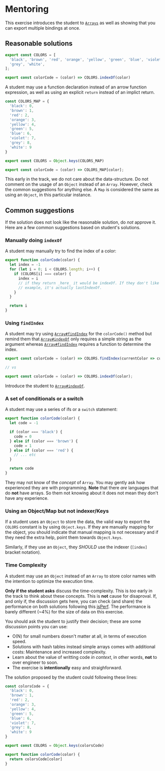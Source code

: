 # Mentoring

This exercise introduces the student to [`Arrays`][ref-array] as well as showing that you can export multiple bindings
at once.

## Reasonable solutions

```javascript
export const COLORS = [
  'black', 'brown', 'red', 'orange', 'yellow', 'green', 'blue', 'violet',
  'grey', 'white',
];

export const colorCode = (color) => COLORS.indexOf(color)
```

A student may use a function declaration instead of an arrow function expression, as well as using an explicit `return`
instead of an implict return.

```javascript
const COLORS_MAP = {
  'black': 0,
  'brown': 1,
  'red': 2,
  'orange': 3,
  'yellow': 4,
  'green': 5,
  'blue': 6,
  'violet': 7,
  'grey': 8,
  'white': 9
}

export const COLORS = Object.keys(COLORS_MAP)

export const colorCode = (color) => COLORS_MAP[color];
```

This early in the track, we do not care about the data-structure. Do not comment on the usage of an `Object` instead of
an `Array`. However, check the common suggestions for anything else. A `Map` is considered the same as using an
`Object`, in this particular instance.


## Common suggestions

If the solution does not look like the reasonable solution, do _not_ approve it. Here are a few common suggestions
based on student's solutions.

### Manually doing `indexOf`

A student may manually try to find the index of a color:

```javascript
export function colorCode(color) {
  let index = -1
  for (let i = 0; i < COLORS.length; i++) {
    if (COLORS[i] === color) {
      index = i
      // if they return _here_ it would be indexOf. If they don't like in this
      // example, it's actually lastIndexOf.
    }
  }

  return i
}
```

### Using `findIndex`

A student may try using [`Array#findIndex`][ref-array-find-index] for the `colorCode()` method but remind them that
[`Array#indexOf`][ref-array-index-of] only requires a simple string as the argument whereas
[`Array#findIndex`][ref-array-find-index] requires a function to determine the index.

```js
export const colorCode = (color) => COLORS.findIndex(currentColor => currentColor === color);

// vs

export const colorCode = (color) => COLORS.indexOf(color);
```

Introduce the student to [`Array#indexOf`][ref-array-index-of].

### A set of conditionals or a switch

A student may use a series of ifs or a `switch` statement:

```javascript
export function colorCode(color) {
  let code = -1

  if (color === 'black') {
    code = 0
  } else if (color === 'brown') {
    code = 1
  } else if (color === 'red') {
    // ... etc
  }

  return code
}
```

They may not know of the _concept_ of `Array`. You may gently ask how experienced they are with programming. **Note**
that there _are_ languages that do **not** have arrays. So them not knowing about it does not mean they don't have any
experience.

### Using an Object/Map but not indexer/Keys

If a student uses an `Object` to store the data, the valid way to export the `COLORS` constant is by using
`Object.keys`. If they are manually mapping for the object, you should indicate that manual mapping is not necessary
and if they need the extra help, point them towards `Object.keys`.

Similarly, if they use an `Object`, they _SHOULD_ use the indexer (`[index]` bracket notation).

### Time Complexity

A student may use an `Object` instead of an `Array` to store color names with the intention to optimize the execution
time.

**Only if the student asks** discuss the time-complexity. This is _too_ early in the track to think about these
concepts. This is **not** cause for disaproval. If, and only if, the discussion gets here, you can check (and share)
the performance on both solutions following this [jsPerf][benchmark]. The performance is barely different (~4%) for
the size of data on this exercise.

You should ask the student to justify their decision; these are some discussion points you can use:

* O(N) for small numbers doesn't matter at all, in terms of execution speed.
* Solutions with hash tables instead simple arrays comes with additional costs: Maintenance and increased complexity.
* Learn about the value of writting code *in context*, in other words, **not** to over engineer to soon.
* The exercise is **intentionally** easy and straighforward.

The solution proposed by the student could following these lines:

```javascript
const colorsCode = {
  'black': 0,
  'brown': 1,
  'red': 2,
  'orange': 3,
  'yellow': 4,
  'green': 5,
  'blue': 6,
  'violet': 7,
  'grey': 8,
  'white': 9
}

export const COLORS = Object.keys(colorsCode)

export function colorCode(color) {
  return colorsCode[color]
}
```

[ref-array]: https://developer.mozilla.org/en-US/docs/Web/JavaScript/Reference/Global_Objects/Array
[ref-array-index-of]: https://developer.mozilla.org/en-US/docs/Web/JavaScript/Reference/Global_Objects/Array/indexOf
[ref-array-find-index]: https://developer.mozilla.org/en-US/docs/Web/JavaScript/Reference/Global_Objects/Array/findIndex
[benchmark]: https://jsperf.com/resistor-color-perf
